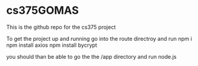 # cs375GOMAS
This is the github repo for the cs375 project

To get the project up and running
go into the route directroy and run 
npm i
npm install axios
npm install bycrypt

you should than be able to go the the /app directory
and run node.js
